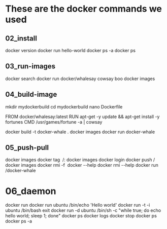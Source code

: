 # These are the docker commands we used

## 02_install

docker version
docker run hello-world 
docker ps -a
docker ps

## 03_run-images

docker search
docker run docker/whalesay cowsay boo
docker images

## 04_build-image

mkdir mydockerbuild
cd mydockerbuild
nano Dockerfile

FROM docker/whalesay:latest
RUN apt-get -y update && apt-get install -y fortunes
CMD /usr/games/fortune -a | cowsay

docker build -t docker-whale .
docker images
docker run docker-whale

## 05_push-pull

docker images
docker tag <image ID>  <docker hub username>/<image name>:<version label or tag>
docker images
docker login
docker push <docker hub username>/<image name>
docker images
docker rmi -f <image ID or image name>
docker --help
docker rmi --help
docker run <yourusername>/docker-whale

# 06_daemon

docker run
docker run ubuntu /bin/echo 'Hello world'
docker run -t -i ubuntu /bin/bash
exit
docker run -d ubuntu /bin/sh -c "while true; do echo hello world; sleep 1; done"
docker ps
docker logs <container name>
docker stop <container name>
docker ps
docker ps -a






